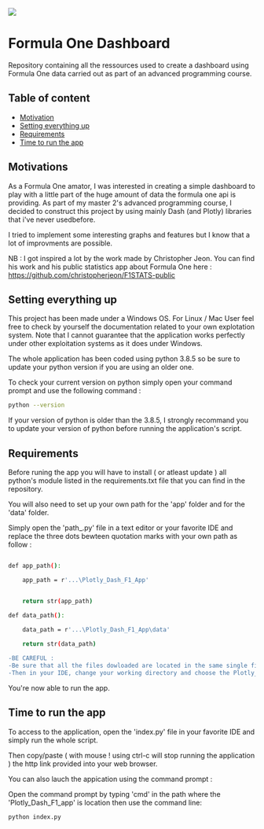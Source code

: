 
![](https://static.tickets-platform.com/img/pages/39/2131/255/media/2/desktop/image_group-4.jpg?ts=1567173136)

# Formula One Dashboard
Repository containing all the ressources used to create a dashboard using Formula One data carried out as part of an advanced programming course.

## Table of content

  * [Motivation](#motivation)
  * [Setting everything up](#setting-everything-aspect)
  * [Requirements](#requirements)
  * [Time to run the app](#time-to-run-the-app)


## Motivations

As a Formula One amator, I was interested in creating a simple dashboard to play with a little part of the huge amount of data the formula one api is providing. As part of my master 2's advanced programming course, I decided to construct this project by using mainly Dash  (and Plotly)  libraries that i've never usedbefore.

I tried to implement some interesting graphs and features but I know that a lot of improvments are possible.

NB : I got inspired a lot by the work made by  Christopher Jeon. You can find his work and his public statistics app about Formula One here : https://github.com/christopherjeon/F1STATS-public

## Setting everything up

This project has been made under a Windows OS. For Linux / Mac User feel free to check by yourself the documentation related to your own explotation system.
Note that I cannot guarantee that the application works perfectly under other exploitation systems as it does under Windows.

The whole application has been coded using python 3.8.5 so be sure to update your python version if you are using an older one.

To check your current version on python simply open your command prompt and use the following command : 

```bash
python --version
```

If your version of python is older than the 3.8.5, I strongly recommand you to update your version of python before running the application's script.

## Requirements

Before runing the app you will have to install ( or atleast update ) all python's module listed in the requirements.txt file that you can find in the repository.

You will also need to set up your own path for the 'app' folder and for the 'data' folder.

Simply open the 'path_.py' file in a text editor or your favorite IDE and replace the three dots bewteen quotation marks with your own path as follow : 

```bash

def app_path():

    app_path = r'...\Plotly_Dash_F1_App'


    return str(app_path)

def data_path():

    data_path = r'...\Plotly_Dash_F1_App\data'
    
    return str(data_path)

```
```diff
-BE CAREFUL :
-Be sure that all the files dowloaded are located in the same single file on your computer.
-Then in your IDE, change your working directory and choose the Plotly_Dash_F1_App as your current working directory.
```
You're now able to run the app.


## Time to run the app 

To access to the application, open the 'index.py' file in your favorite IDE and simply run the whole script.

Then copy/paste ( with mouse ! using ctrl-c will stop running the application ) the http link provided into your web browser.

You can also lauch the appication using the command prompt :

Open the command prompt by typing 'cmd' in the path where the 'Plotly_Dash_F1_app' is location then use the command line:

```bash
python index.py
```


